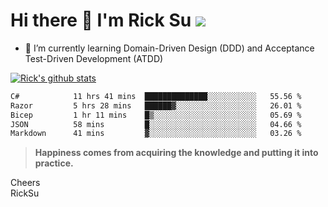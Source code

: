 # Hi there 👋 I'm Rick Su ![](https://komarev.com/ghpvc/?username=ricksu978)
<!--
**ricksu978/ricksu978** is a ✨ _special_ ✨ repository because its `README.md` (this file) appears on your GitHub profile.

Here are some ideas to get you started:

- 🔭 I’m currently working on ...
-->
- 🌱 I’m currently learning Domain-Driven Design (DDD) and Acceptance Test-Driven Development (ATDD)
<!--
- 👯 I’m looking to collaborate on ...
- 🤔 I’m looking for help with ...
- 💬 Ask me about ...
- 📫 How to reach me: ...
- 😄 Pronouns: ...
- ⚡ Fun fact: ...
-->
[![Rick's github stats](https://github-readme-stats.vercel.app/api?username=ricksu978&theme=dark)](https://github.com/ricksu978/ricksu978)

<!--START_SECTION:waka-->

```txt
C#            11 hrs 41 mins  ██████████████░░░░░░░░░░░   55.56 %
Razor         5 hrs 28 mins   ██████▓░░░░░░░░░░░░░░░░░░   26.01 %
Bicep         1 hr 11 mins    █▒░░░░░░░░░░░░░░░░░░░░░░░   05.69 %
JSON          58 mins         █░░░░░░░░░░░░░░░░░░░░░░░░   04.66 %
Markdown      41 mins         ▓░░░░░░░░░░░░░░░░░░░░░░░░   03.26 %
```

<!--END_SECTION:waka-->

> **Happiness comes from acquiring the knowledge and putting it into practice.**

Cheers  
RickSu 

